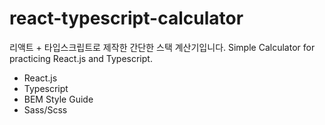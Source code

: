 # react-typescript-calculator
리액트 + 타입스크립트로 제작한 간단한 스택 계산기입니다.
Simple Calculator for practicing React.js and Typescript.

- React.js
- Typescript
- BEM Style Guide
- Sass/Scss